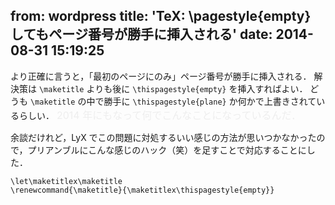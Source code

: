 from: wordpress
title: 'TeX: \pagestyle{empty} してもページ番号が勝手に挿入される'
date: 2014-08-31 15:19:25
--
より正確に言うと，「最初のページにのみ」ページ番号が勝手に挿入される．
解決策は <code>\maketitle</code> よりも後に <code>\thispagestyle{empty}</code> を挿入すればよい．
どうも <code>\maketitle</code> の中で勝手に <code>\thispagestyle{plane}</code> か何かで上書きされているらしい．
<small style="font-size: medium; color: #eee;">2014 年にもなって何でこんなことになっているんだ．</small>

余談だけれど，LyX でこの問題に対処するいい感じの方法が思いつかなかったので，プリアンブルにこんな感じのハック（笑）を足すことで対応することにした．
<pre><code>\let\maketitlex\maketitle
\renewcommand{\maketitle}{\maketitlex\thispagestyle{empty}}
</code></pre>

